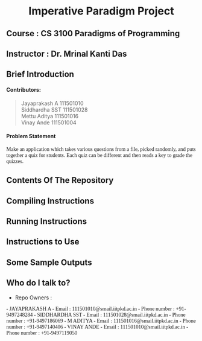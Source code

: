 # <center>Imperative Paradigm Project </center>
## Course : CS 3100 Paradigms of Programming

## Instructor : Dr. Mrinal Kanti Das
## Brief Introduction
#### Contributors: 
> Jayaprakash A     111501010  
> Siddhardha SST    111501028  
> Mettu Aditya      111501016  
> Vinay Ande        111501004  

#### Problem Statement
<span style="font-family: Calibri; font-size: 1em;">Make an application which takes various questions from a file, picked randomly, and puts together a quiz for students. Each quiz can be different and then reads a key to grade the quizzes.</span>

## Contents Of The Repository

## Compiling Instructions

## Running Instructions

## Instructions to Use

## Some Sample Outputs


## Who do I talk to?

* Repo Owners : 
<span style="font-family: Calibri; font-size: 1em;">
	- JAYAPRAKASH A
    	- Email : 111501010@smail.iitpkd.ac.in
    	- Phone number : +91-9497248284
	- SIDDHARDHA SST
    	- Email : 111501028@smail.iitpkd.ac.in
    	- Phone number : +91-9497186069
	- M ADITYA
    	- Email : 111501016@smail.iitpkd.ac.in
    	- Phone number : +91-9497140406
	- VINAY ANDE
    	- Email : 111501010@smail.iitpkd.ac.in
    	- Phone number : +91-9497119050
</span>
